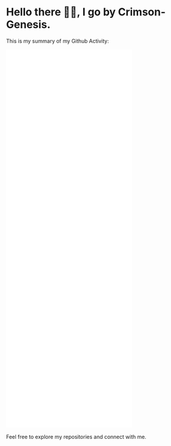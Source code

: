 # Hello there 👋🏻, I go by Crimson-Genesis.
This is my summary of my Github Activity:

![Metrics](https://raw.githubusercontent.com/Crimson-Genesis/metrics/refs/heads/master/github-metrics.svg)

Feel free to explore my repositories and connect with me.

